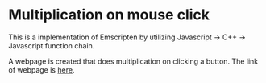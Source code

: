 Multiplication on mouse click
=========================================================

This is a implementation of Emscripten by utilizing Javascript -> C++ -> Javascript function chain.

A webpage is created that does multiplication on clicking a button. The link of webpage is [here](https://abhay0899193.github.io/Multiplication-on-clicking/).





